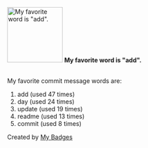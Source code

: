 <img src="https://my-badges.github.io/my-badges/favorite-word.png" alt="My favorite word is &quot;add&quot;." title="My favorite word is &quot;add&quot;." width="128">
<strong>My favorite word is &quot;add&quot;.</strong>
<br><br>

My favorite commit message words are:

1. add (used 47 times)
2. day (used 24 times)
3. update (used 19 times)
4. readme (used 13 times)
5. commit (used 8 times)


Created by <a href="https://github.com/my-badges/my-badges">My Badges</a>
